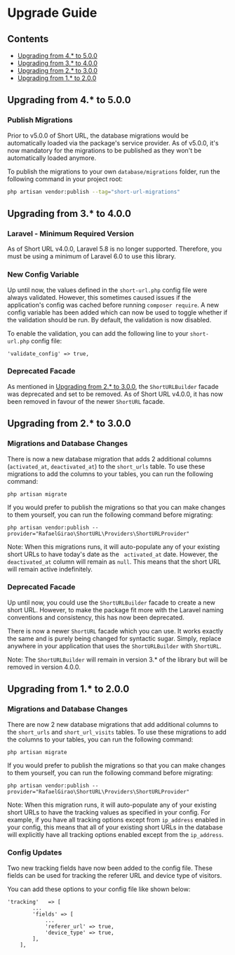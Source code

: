 # Upgrade Guide

## Contents
- [Upgrading from 4.* to 5.0.0](#upgrading-from-4-to-500)
- [Upgrading from 3.* to 4.0.0](#upgrading-from-3-to-400)
- [Upgrading from 2.* to 3.0.0](#upgrading-from-2-to-300)
- [Upgrading from 1.* to 2.0.0](#upgrading-from-1-to-200)

## Upgrading from 4.* to 5.0.0

### Publish Migrations

Prior to v5.0.0 of Short URL, the database migrations would be automatically loaded via the package's service provider. As of
v5.0.0, it's now mandatory for the migrations to be published as they won't be automatically loaded anymore.

To publish the migrations to your own ` database/migrations ` folder, run the following command in your project root:

```bash
php artisan vendor:publish --tag="short-url-migrations"
```

## Upgrading from 3.* to 4.0.0

### Laravel - Minimum Required Version
As of Short URL v4.0.0, Laravel 5.8 is no longer supported. Therefore, you must be using a minimum of Laravel 6.0 to use this library.

### New Config Variable
Up until now, the values defined in the ``` short-url.php ``` config file were always validated. However, this sometimes caused issues 
if the application's config was cached before running ``` composer require ```. A new config variable has been added which can
now be used to toggle whether if the validation should be run. By default, the validation is now disabled.

To enable the validation, you can add the following line to your ``` short-url.php ``` config file:

```
'validate_config' => true,
``` 

### Deprecated Facade
As mentioned in [Upgrading from 2.* to 3.0.0](#upgrading-from-2-to-300), the ``` ShortURLBuilder ``` facade was deprecated
and set to be removed. As of Short URL v4.0.0, it has now been removed in favour of the newer ``` ShortURL ``` facade.

## Upgrading from 2.* to 3.0.0

### Migrations and Database Changes
There is now a new database migration that adds 2 additional columns (``` activated_at ```, ``` deactivated_at ```) to the ``` short_urls ``` table. To use these migrations
to add the columns to your tables, you can run the following command: 

```
php artisan migrate
```

If you would prefer to publish the migrations so that you can make changes to them yourself, you can run the following
command before migrating:

```
php artisan vendor:publish --provider="RafaelGirao\ShortURL\Providers\ShortURLProvider"
```

Note: When this migrations runs, it will auto-populate any of your existing short URLs to have today's date as the
``` activated_at``` date. However, the ``` deactivated_at ``` column will remain as ``` null ```. This means that the
short URL will remain active indefinitely.

### Deprecated Facade
Up until now, you could use the ``` ShortURLBuilder ``` facade to create a new short URL. However, to make the package
fit more with the Laravel naming conventions and consistency, this has now been deprecated.

There is now a newer ``` ShortURL ``` facade which you can use. It works exactly the same and is purely being changed
for syntactic sugar. Simply, replace anywhere in your application that uses the ``` ShortURLBuilder ``` with ``` ShortURL ```.

Note: The ``` ShortURLBuilder ``` will remain in version 3.* of the library but will be removed in version 4.0.0.

## Upgrading from 1.* to 2.0.0

### Migrations and Database Changes
There are now 2 new database migrations that add additional columns to the ``` short_urls ``` and ``` short_url_visits ```
tables. To use these migrations to add the columns to your tables, you can run the following command:

```
php artisan migrate
```

If you would prefer to publish the migrations so that you can make changes to them yourself, you can run the following
command before migrating:

```
php artisan vendor:publish --provider="RafaelGirao\ShortURL\Providers\ShortURLProvider"
```

Note: When this migration runs, it will auto-populate any of your existing short URLs to have the tracking values as specified in your
config. For example, if you have all tracking options except from ``` ip_address ``` enabled in your config, this means
that all of your existing short URLs in the database will explicitly have all tracking options enabled except from the
``` ip_address ```. 

### Config Updates
Two new tracking fields have now been added to the config file. These fields can be used for tracking the referer URL and
device type of visitors.

You can add these options to your config file like shown below:

```
'tracking'   => [
        ...
        'fields' => [
            ...
            'referer_url' => true,
            'device_type' => true,
        ],
    ],
```